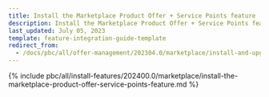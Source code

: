 ```yaml
---
title: Install the Marketplace Product Offer + Service Points feature
description: Install the Marketplace Product Offer + Service Points feature
last_updated: July 05, 2023
template: feature-integration-guide-template
redirect_from:
  - /docs/pbc/all/offer-management/202304.0/marketplace/install-and-upgrade/install-the-marketplace-product-offer-service-points-feature.html
---
```


{% include pbc/all/install-features/202400.0/marketplace/install-the-marketplace-product-offer-service-points-feature.md %} <!-- To edit, see /_includes/pbc/all/install-features/202304.0/marketplace/install-the-marketplace-product-offer-service-points-feature.md -->
